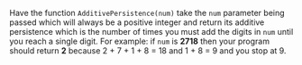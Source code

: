Have the function ```AdditivePersistence(num)``` take the ```num``` parameter being passed which will always be a positive integer and return its additive persistence which is the number of times you must add the digits in ```num``` until you reach a single digit. For example: if ```num``` is **2718** then your program should return **2** because 2 + 7 + 1 + 8 = 18 and 1 + 8 = 9 and you stop at 9.
